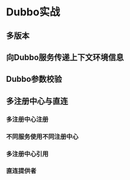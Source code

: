 


# Dubbo实战  

## 多版本

## 向Dubbo服务传递上下文环境信息  
<!-- 

https://my.oschina.net/u/3039671/blog/833589
-->


## Dubbo参数校验

<!-- 

官方文档 https://dubbo.apache.org/zh/docs/advanced/parameter-validation/

https://www.cnblogs.com/allennote/articles/12543506.html
https://blog.csdn.net/lbh199466/article/details/95060983

-->


## 多注册中心与直连
<!-- 
https://dubbo.apache.org/zh/docs/advanced/multi-registry/
https://dubbo.apache.org/zh/docs/advanced/explicit-target/
-->

### 多注册中心注册

### 不同服务使用不同注册中心   

### 多注册中心引用   


### 直连提供者



